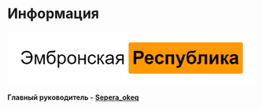 # Информация

![&#x42D;&#x43C;&#x431;&#x440;&#x43E;&#x43D;&#x441;&#x43A;&#x430;&#x44F; &#x440;&#x435;&#x441;&#x43F;&#x443;&#x431;&#x43B;&#x438;&#x43A;&#x430;](https://github.com/Embronian-IT-Industry/ConstitutialER/blob/master/logo%20%2812%29.png)

**Главный руководитель -** [**Sepera\_okeq**](https://github.com/Sepera-okeq)

